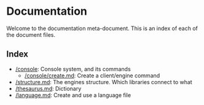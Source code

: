 # Documentation

Welcome to the documentation meta-document. This is an index of each of the document files.

## Index

* [/console](./console): Console system, and its commands
  - [/console/create.md](./console/create.md): Create a client/engine command
* [/structure.md](./structure.md): The engines structure. Which libraries connect to what
* [/thesaurus.md](./thesaurus.md): Dictionary
* [/language.md](./language.md): Create and use a language file